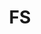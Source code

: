 ---
# This topic lives at
# https://digital.gov/topics/fs

# Topic Title
title: "FS"

# description — keep it short and clear
# summary: ""

# Weight
weight: 1

# For more information on managing topics,
# see https://github.com/GSA/digitalgov.gov/wiki/topics
---